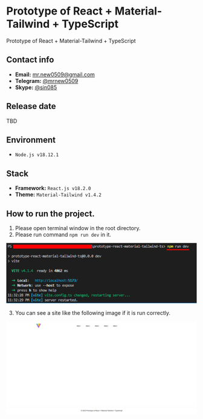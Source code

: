# Prototype of React + Material-Tailwind + TypeScript
Prototype of React + Material-Tailwind + TypeScript

## Contact info
- **Email:** mr.new0509@gmail.com
- **Telegram:** [@mrnew0509](https://t.me/mrnew0509)
- **Skype:** [@sin085](https://join.skype.com/invite/xat3AgpiRVOI)

## Release date
TBD

## Environment
- `Node.js v18.12.1`

## Stack
- **Framework:** `React.js v18.2.0`
- **Theme:** `Material-Tailwind v1.4.2`

## How to run the project.
1. Please open terminal window in the root directory.
2. Please run command `npm run dev` in it.

![guide-terminal](readme_images/guide-terminal.png)

3. You can see a site like the following image if it is run correctly.

![guide-site](readme_images/guide-site.png)